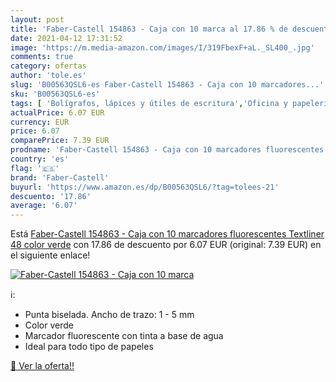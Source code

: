 ```yaml
---
layout: post
title: 'Faber-Castell 154863 - Caja con 10 marca al 17.86 % de descuento'
date: 2021-04-12 17:31:52
image: 'https://m.media-amazon.com/images/I/319FbexF+aL._SL400_.jpg'
comments: true
category: ofertas
author: 'tole.es'
slug: 'B00563QSL6-es Faber-Castell 154863 - Caja con 10 marcadores...'
sku: 'B00563QSL6-es'
tags: [ 'Bolígrafos, lápices y útiles de escritura','Oficina y papelería','Rotuladores y subrayadores','Subrayadores','faber-castell', ]
actualPrice: 6.07 EUR
currency: EUR
price: 6.07
comparePrice: 7.39 EUR
prodname: 'Faber-Castell 154863 - Caja con 10 marcadores fluorescentes Textliner 48  color verde'
country: 'es'
flag: '🇪🇸'
brand: 'Faber-Castell'
buyurl: 'https://www.amazon.es/dp/B00563QSL6/?tag=tolees-21'
descuento: '17.86'
average: '6.07'
---
```


Está [Faber-Castell 154863 - Caja con 10 marcadores fluorescentes Textliner 48  color verde](https://www.amazon.es/dp/B00563QSL6/?tag=tolees-21) con 17.86 de descuento por 6.07 EUR (original: 7.39 EUR) en el siguiente enlace!

[![Faber-Castell 154863 - Caja con 10 marca](https://m.media-amazon.com/images/I/319FbexF+aL._SL400_.jpg)](https://www.amazon.es/dp/B00563QSL6/?tag=tolees-21)

ℹ️:

- Punta biselada. Ancho de trazo: 1 - 5 mm
- Color verde
- Marcador fluorescente con tinta a base de agua
- Ideal para todo tipo de papeles

[🛒 Ver la oferta!!](https://www.amazon.es/dp/B00563QSL6/?tag=tolees-21)
